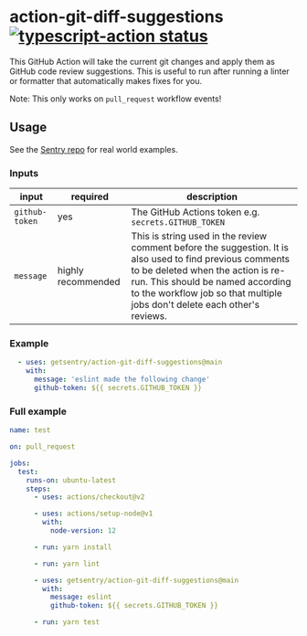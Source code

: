 
# action-git-diff-suggestions   <a href="https://github.com/getsentry/action-git-diff-suggestions/actions"><img alt="typescript-action status" src="https://github.com/getsentry/action-git-diff-suggestions/workflows/test/badge.svg"></a>

This GitHub Action will take the current git changes and apply them as GitHub code review suggestions.
This is useful to run after running a linter or formatter that automatically makes fixes for you.


Note: This only works on `pull_request` workflow events!

## Usage

See the [Sentry repo](https://github.com/getsentry/sentry/tree/master/.github/workflows) for real world examples.


### Inputs

| input | required | description |
| ----- | -------- | ----------- |
| `github-token` | yes | The GitHub Actions token e.g. `secrets.GITHUB_TOKEN` |
| `message` | highly recommended | This is string used in the review comment before the suggestion. It is also used to find previous comments to be deleted when the action is re-run. This should be named according to the workflow job so that multiple jobs don't delete each other's reviews. |


### Example

```yaml
  - uses: getsentry/action-git-diff-suggestions@main
    with:
      message: 'eslint made the following change'
      github-token: ${{ secrets.GITHUB_TOKEN }}

```

### Full example

```yaml
name: test

on: pull_request

jobs:
  test:
    runs-on: ubuntu-latest
    steps:
      - uses: actions/checkout@v2

      - uses: actions/setup-node@v1
        with:
          node-version: 12

      - run: yarn install

      - run: yarn lint

      - uses: getsentry/action-git-diff-suggestions@main
        with:
          message: eslint
          github-token: ${{ secrets.GITHUB_TOKEN }}

      - run: yarn test
```
